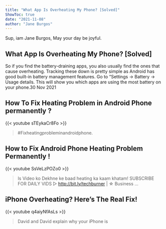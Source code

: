 ```yaml
---
title: "What App Is Overheating My Phone? [Solved]"
ShowToc: true 
date: "2021-11-08"
author: "Jane Burgos" 
---
```


Sup, iam Jane Burgos, May your day be joyful.
## What App Is Overheating My Phone? [Solved]
So if you find the battery-draining apps, you also usually find the ones that cause overheating. Tracking these down is pretty simple as Android has good built-in battery management features. Go to “Settings -> Battery -> Usage details. This will show you which apps are using the most battery on your phone.30 Nov 2021

## How To Fix Heating Problem in Android Phone permanently ?
{{< youtube sTEykaCr8Fo >}}
>#Fixheatingprobleminandroidphone.

## How to Fix Android Phone Heating Problem Permanently !
{{< youtube SsVeLzPOZo0 >}}
>Is Video ko Dekhne ke baad heating ka kaam khatam! SUBSCRIBE FOR DAILY VIDS ▻ http://bit.ly/techburner | ☆ Business ...

## iPhone Overheating? Here’s The Real Fix!
{{< youtube q4aiyNfAsLs >}}
>David and David explain why your iPhone is 

